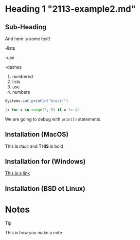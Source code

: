 # Heading 1 "2113-example2.md"

## Sub-Heading

And here is some text!

-lists

-use

-dashes

1. numbered
2. lists
3. use
4. numbers


```java
Systems.out.println("Great!")
```
  
```python
[x for x in range(2, 5) if x != 4]
```

We are going to debug with `println` statements.

## Installation (MacOS)
This is *italic* and **THIS** is bold

## Installation for (Windows)
[This is a link](![image](https://github.com/user-attachments/assets/8190a129-349c-47af-9724-c8e5853cebc2))


## Installation (BSD ot Linux)

# Notes

>[!TIP]
>This is how you make a note
